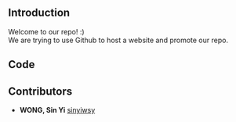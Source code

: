 ## Introduction
Welcome to our repo! :)<br/>
We are trying to use Github to host a website and promote our repo.

## Code


## Contributors
* **WONG, Sin Yi** [sinyiwsy](https://github.com/csci3250-2019/project-team-h/blob/master/_stu/1155110677.md)
